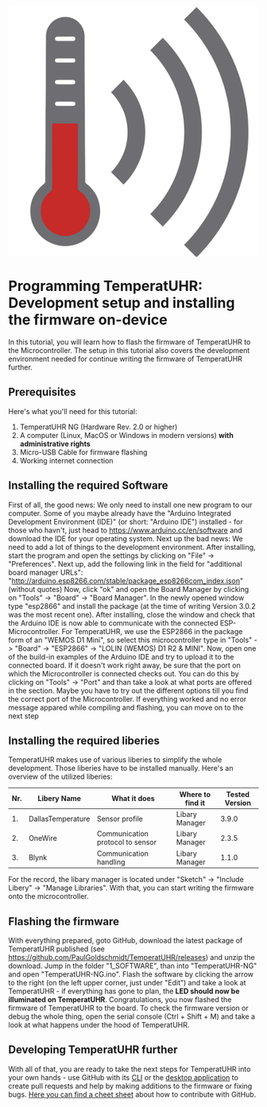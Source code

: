 ﻿![TemperatUHR Logo](https://raw.githubusercontent.com/PaulGoldschmidt/TemperatUHR/b37c3481bf3908ecba21f54f1f9f180c2d73fb7e/3_RESOURCES/Logo/TemperatUHR-Logo.svg)
# Programming TemperatUHR: Development setup and installing the firmware on-device
In this tutorial, you will learn how to flash the firmware of TemperatUHR to the Microcontroller. The setup in this tutorial also covers the development environment needed for continue writing the firmware of TemperatUHR further.
## Prerequisites
Here's what you'll need for this tutorial:
 1. TemperatUHR NG (Hardware Rev. 2.0 or higher)
 2. A computer (Linux, MacOS or Windows in modern versions) **with administrative rights**
 3. Micro-USB Cable for firmware flashing
 4. Working internet connection
## Installing the required Software
First of all, the good news: We only need to install one new program to our computer. Some of you maybe already have the "Arduino Integrated Development Environment (IDE)" (or short: "Arduino IDE") installed - for those who havn't, just head to https://www.arduino.cc/en/software and download the IDE for your operating system. Next up the bad news: We need to add a lot of things to the development environment.
After installing, start the program and open the settings by clicking on "File" -> "Preferences". Next up, add the following link in the field for "additional board manager URLs":
"http://arduino.esp8266.com/stable/package_esp8266com_index.json" (without quotes)
Now, click "ok" and open the Board Manager by clicking on "Tools" -> "Board" -> "Board Manager". In the newly opened window type "esp2866" and install the package (at the time of writing Version 3.0.2 was the most recent one). After installing, close the window and check that the Arduino IDE is now able to communicate with the connected ESP-Microcontroller. For TemperatUHR, we use the ESP2866 in the package form of an "WEMOS D1 Mini", so select this microcontroller type in "Tools" -> "Board" -> "ESP2866" -> "LOLIN (WEMOS) D1 R2 & MINI". Now, open one of the build-in examples of the Arduino IDE and try to upload it to the connected board. If it doesn't work right away, be sure that the port on which the Microcontroller is connected checks out. You can do this by clicking on "Tools" -> "Port" and than take a look at what ports are offered in the section. Maybe you have to try out the different options till you find the correct port of the Microcontroller. If everything worked and no error message appared while compiling and flashing, you can move on to the next step
## Installing the required liberies
TemperatUHR makes use of various liberies to simplify the whole development. Those liberies have to be installed manually. Here's an overview of the utilized liberies:

| Nr. | Libery Name | What it does | Where to find it | Tested Version
|--|--|--|--|--|
| 1. | DallasTemperature | Sensor profile | Libary Manager | 3.9.0
| 2. | OneWire | Communication protocol to sensor | Libary Manager | 2.3.5
| 3. | Blynk | Communication handling | Libary Manager | 1.1.0

For the record, the libary manager is located under "Sketch" -> "Include Libery" -> "Manage Libraries".
With that, you can start writing the firmware onto the microcontroller.
## Flashing the firmware
With everything prepared, goto GitHub, download the latest package of TemperatUHR published (see https://github.com/PaulGoldschmidt/TemperatUHR/releases) and unzip the download. Jump in the folder "1_SOFTWARE", than into "TemperatUHR-NG" and open "TemperatUHR-NG.ino". Flash the software by clicking the arrow to the right (on the left upper corner, just under "Edit") and take a look at TemperatUHR - if everything has gone to plan, the **LED should now be illuminated on TemperatUHR**. Congratulations, you now flashed the firmware of TemperatUHR to the board. To check the firmware version or debug the whole thing, open the serial console (Ctrl + Shift + M) and take a look at what happens under the hood of TemperatUHR.
## Developing TemperatUHR further
With all of that, you are ready to take the next steps for TemperatUHR into your own hands - use GitHub with its [CLI](https://cli.github.com/) or the [desktop application](https://desktop.github.com/) to create pull requests and help by making additions to the firmware or fixing bugs. [Here you can find a cheet sheet](https://education.github.com/git-cheat-sheet-education.pdf) about how to contribute with GitHub.
